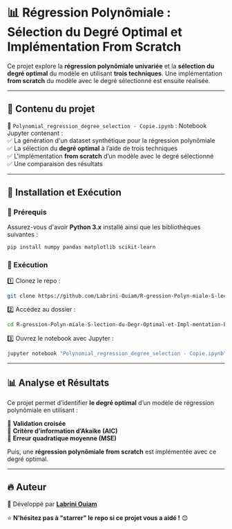 # 📊 Régression Polynômiale : Sélection du Degré Optimal et Implémentation From Scratch  

Ce projet explore la **régression polynômiale univariée** et la **sélection du degré optimal** du modèle en utilisant **trois techniques**. Une implémentation **from scratch** du modèle avec le degré sélectionné est ensuite réalisée.  

---

## 📂 Contenu du projet  

📌 `Polynomial_regression_degree_selection - Copie.ipynb` : Notebook Jupyter contenant :  
✅ La génération d'un dataset synthétique pour la régression polynômiale  
✅ La sélection du **degré optimal** à l’aide de trois techniques  
✅ L'implémentation **from scratch** d’un modèle avec le degré sélectionné  
✅ Une comparaison des résultats  

---

## 🚀 Installation et Exécution  

### 📌 Prérequis  

Assurez-vous d'avoir **Python 3.x** installé ainsi que les bibliothèques suivantes :  

```bash
pip install numpy pandas matplotlib scikit-learn
```

### 📌 Exécution  

1️⃣ Clonez le repo :  
   ```bash
   git clone https://github.com/Labrini-Ouiam/R-gression-Polyn-miale-S-lection-du-Degr-Optimal-et-Impl-mentation-From-Scratch.git
   ```

2️⃣ Accédez au dossier :  
   ```bash
   cd R-gression-Polyn-miale-S-lection-du-Degr-Optimal-et-Impl-mentation-From-Scratch
   ```

3️⃣ Ouvrez le notebook avec Jupyter :  
   ```bash
   jupyter notebook "Polynomial_regression_degree_selection - Copie.ipynb"
   ```

---

## 📊 Analyse et Résultats  

Ce projet permet d’identifier **le degré optimal** d’un modèle de régression polynômiale en utilisant :  

📌 **Validation croisée**  
📌 **Critère d’information d’Akaike (AIC)**  
📌 **Erreur quadratique moyenne (MSE)**  

Puis, une **régression polynômiale from scratch** est implémentée avec ce degré optimal.  

---

## 🔥 Auteur  

👤 Développé par **[Labrini Ouiam](https://github.com/Labrini-Ouiam)**  

⭐ **N'hésitez pas à "starrer" le repo si ce projet vous a aidé !** 😊  
